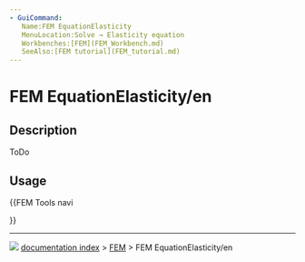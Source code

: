 ```yaml
---
- GuiCommand:
   Name:FEM EquationElasticity
   MenuLocation:Solve → Elasticity equation
   Workbenches:[FEM](FEM_Workbench.md)
   SeeAlso:[FEM tutorial](FEM_tutorial.md)
---
```


# FEM EquationElasticity/en

## Description

ToDo

## Usage





{{FEM Tools navi

}}



---
![](images/Right_arrow.png) [documentation index](../README.md) > [FEM](Category_FEM.md) > FEM EquationElasticity/en

